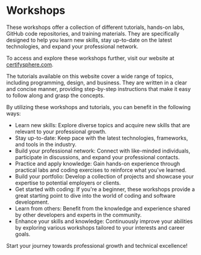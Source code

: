 # Workshops

These workshops offer a collection of different tutorials, hands-on labs, GitHub code repositories, and training materials. They are specifically designed to help you learn new skills, stay up-to-date on the latest technologies, and expand your professional network.

To access and explore these workshops further, visit our website at [certifysphere.com](https://certifysphere.com/docs/category/workshops).

The tutorials available on this website cover a wide range of topics, including programming, design, and business. They are written in a clear and concise manner, providing step-by-step instructions that make it easy to follow along and grasp the concepts.

By utilizing these workshops and tutorials, you can benefit in the following ways:

- Learn new skills: Explore diverse topics and acquire new skills that are relevant to your professional growth.
- Stay up-to-date: Keep pace with the latest technologies, frameworks, and tools in the industry.
- Build your professional network: Connect with like-minded individuals, participate in discussions, and expand your professional contacts.
- Practice and apply knowledge: Gain hands-on experience through practical labs and coding exercises to reinforce what you've learned.
- Build your portfolio: Develop a collection of projects and showcase your expertise to potential employers or clients.
- Get started with coding: If you're a beginner, these workshops provide a great starting point to dive into the world of coding and software development.
- Learn from others: Benefit from the knowledge and experience shared by other developers and experts in the community.
- Enhance your skills and knowledge: Continuously improve your abilities by exploring various workshops tailored to your interests and career goals.

Start your journey towards professional growth and technical excellence!